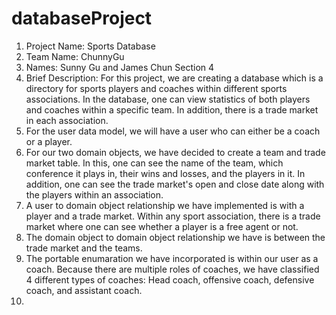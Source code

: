 # databaseProject

1. Project Name: Sports Database
2. Team Name: ChunnyGu
3. Names: Sunny Gu and James Chun
   Section 4
4. Brief Description: For this project, we are creating a database which is a directory for sports players and coaches within different sports associations. In the database, one can view statistics of both players and coaches within a specific team. In addition, there is a trade market in each association.
5. For the user data model, we will have a user who can either be a coach or a player.
6. For our two domain objects, we have decided to create a team and trade market table. In this, one can see the name of the team, which conference it plays in, their wins and losses, and the players in it. In addition, one can see the trade market's open and close date along with the players within an association.
7. A user to domain object relationship we have implemented is with a player and a trade market. Within any sport association, there is a trade market where one can see whether a player is a free agent or not. 
8. The domain object to domain object relationship we have is between the trade market and the teams. 
9. The portable enumaration we have incorporated is within our user as a coach. Because there are multiple roles of coaches, we have classified 4 different types of coaches: Head coach, offensive coach, defensive coach, and assistant coach.
10. 


